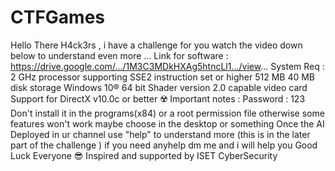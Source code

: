 # CTFGames
Hello There H4ck3rs ,
i have a challenge for you watch the video down below to understand even more ...
Link for software : https://drive.google.com/.../1M3C3MDkHXAg5htncLl1.../view...
System Req :
2 GHz processor supporting SSE2 instruction set or higher
512 MB
40 MB disk storage
Windows 10® 64 bit
Shader version 2.0 capable video card
Support for DirectX v10.0c or better
☢️ Important notes : 
Password : 123
Don't install it in the programs(x84) or a root permission file otherwise some features won't work maybe choose in the desktop or something 
Once the AI Deployed in ur channel use "help" to understand more (this is in the later part of the challenge ) 
if you need anyhelp dm me and i will help you 
Good Luck Everyone 😎 
Inspired and supported by ISET CyberSecurity

